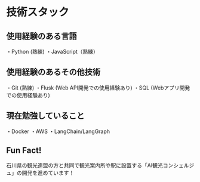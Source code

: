 # 技術スタック
## 使用経験のある言語
・Python (熟練)
・JavaScript（熟練）
## 使用経験のあるその他技術
・Git (熟練)
・Flusk (Web API開発での使用経験あり)
・SQL (Webアプリ開発での使用経験あり)
## 現在勉強していること
・Docker
・AWS
・LangChain/LangGraph
## Fun Fact!
石川県の観光連盟の方と共同で観光案内所や駅に設置する「AI観光コンシェルジュ」の開発を進めています！

